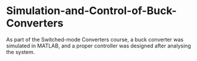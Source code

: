 # Simulation-and-Control-of-Buck-Converters
As part of the Switched-mode Converters course, a buck converter was simulated in MATLAB, and a proper controller was designed after analysing the system.
